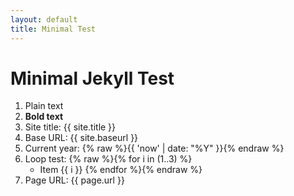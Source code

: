 ```yaml
---
layout: default
title: Minimal Test
---
```


# Minimal Jekyll Test

1. Plain text
2. **Bold text**
3. Site title: {{ site.title }}
4. Base URL: {{ site.baseurl }}
5. Current year: {% raw %}{{ 'now' | date: "%Y" }}{% endraw %}
6. Loop test:
   {% raw %}{% for i in (1..3) %}
   - Item {{ i }}
   {% endfor %}{% endraw %}
7. Page URL: {{ page.url }}